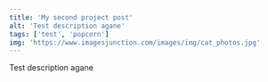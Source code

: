 ```yaml
---
title: 'My second project post'
alt: 'Test description agane'
tags: ['test', 'popcorn']
img: 'https://www.imagesjunction.com/images/img/cat_photos.jpg'
---
```


Test description agane
